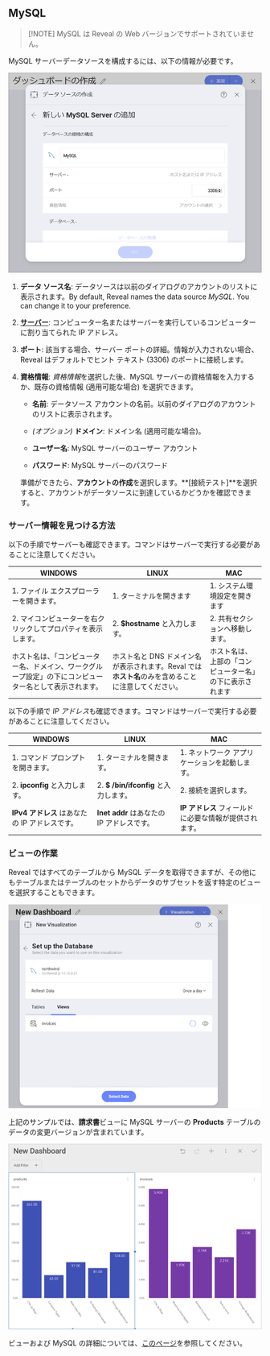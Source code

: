 ## MySQL

>[!NOTE] MySQL は Reveal の Web バージョンでサポートされていません。

MySQL サーバーデータソースを構成するには、以下の情報が必要です。

![Enter MySQL Server Details dialog](images/enter-mySQL-server-details.png)

1.  **データ ソース名**: データソースは以前のダイアログのアカウントのリストに表示されます。By default, Reveal names the data source *MySQL*. You can change it to your preference.


2. [**サーバー**](#how-to-find-server): コンピューター名またはサーバーを実行しているコンピューターに割り当てられた IP アドレス。

3.  **ポート**: 該当する場合、サーバー ポートの詳細。情報が入力されない場合、Reveal はデフォルトでヒント テキスト (3306) のポートに接続します。

4.  **資格情報**: *資格情報*を選択した後、MySQL サーバーの資格情報を入力するか、既存の資格情報 (適用可能な場合) を選択できます。

      - **名前**: データソース アカウントの名前。以前のダイアログのアカウントのリストに表示されます。

      - *(オプション)* **ドメイン**: ドメイン名 (適用可能な場合)。

      - **ユーザー名**: MySQL サーバーのユーザー アカウント

      - **パスワード**: MySQL サーバーのパスワード

    準備ができたら、**アカウントの作成**を選択します。**[接続テスト]**を選択すると、アカウントがデータソースに到達しているかどうかを確認できます。

<a name='how-to-find-server'></a>
### サーバー情報を見つける方法

以下の手順でサーバーも確認できます。コマンドはサーバーで実行する必要があることに注意してください。

| WINDOWS                                                                                                         | LINUX                                                                                                         | MAC                                                                  |
| --------------------------------------------------------------------------------------------------------------- | ------------------------------------------------------------------------------------------------------------- | -------------------------------------------------------------------- |
| 1\. ファイル エクスプローラーを開きます。                                                                                     | 1\. ターミナルを開きます                                                                                          | 1\. システム環境設定を開きます                                         |
| 2\. マイコンピューターを右クリックしてプロパティを表示します。                                                                   | 2\. **$hostname** と入力します。                                                                                     | 2\. 共有セクションへ移動します。                                 |
| ホスト名は、「コンピューター名、ドメイン、ワークグループ設定」の下にコンピューター名として表示されます。 | ホスト名と DNS ドメイン名が表示されます。Reval では**ホスト名**のみを含めることに注意してください。 | ホスト名は、上部の「コンピューター名」の下に表示されます |

以下の手順で *IP アドレス*も確認できます。コマンドはサーバーで実行する必要があることに注意してください。

| WINDOWS                              | LINUX                             | MAC                                                           |
| ------------------------------------ | --------------------------------- | ------------------------------------------------------------- |
| 1\. コマンド プロンプトを開きます。           | 1\. ターミナルを開きます。              | 1\. ネットワーク アプリケーションを起動します。                                  |
| 2\. **ipconfig** と入力します。             | 2\. **$ /bin/ifconfig** と入力します。   | 2\. 接続を選択します。                                   |
| **IPv4 アドレス** はあなたの IP アドレスです。 | **Inet addr** はあなたの IP アドレスです。 | **IP アドレス** フィールドに必要な情報が提供されます。 |

### ビューの作業

Reveal ではすべてのテーブルから MySQL データを取得できますが、その他にもテーブルまたはテーブルのセットからデータのサブセットを返す特定のビューを選択することもできます。

![MySQL Views section](images/MySQL-views.png)

上記のサンプルでは、**請求書**ビューに MySQL サーバーの **Products** テーブルのデータの変更バージョンが含まれています。

![Sample dashboard using MySQL invoices view data](images/invoices-MySQL-view-sample.png)

ビューおよび MySQL の詳細については、[このページ](https://dev.mysql.com/doc/refman/8.0/en/views.html)を参照してください。
